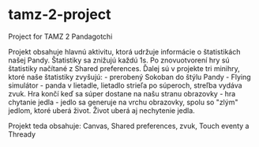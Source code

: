 # tamz-2-project
Project for TAMZ 2
Pandagotchi

Projekt obsahuje hlavnú aktivitu, ktorá udržuje informácie o štatistikách našej Pandy. Štatistiky sa
znižujú každú 1s. Po znovuotvorení hry sú štatistiky načítané z Shared preferences. Ďalej sú v
projekte tri minihry, ktoré naše štatistiky zvyšujú:
    - prerobený Sokoban do štýlu Pandy
    - Flying simulátor - panda v lietadle, lietadlo strieľa po súperoch, streľba vydáva zvuk.
    Hra končí keď sa súper dostane na našu stranu obrazovky
    - hra chytanie jedla - jedlo sa generuje na vrchu obrazovky, spolu so "zlým" jedlom, ktoré uberá
    život. Život uberá aj nechytenie jedla.

Projekt teda obsahuje: Canvas, Shared preferences, zvuk, Touch eventy a Thready
